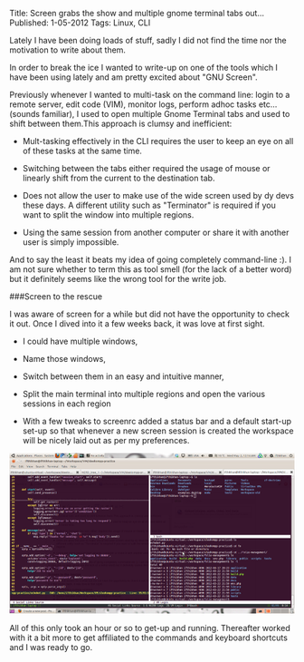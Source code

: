 Title: Screen grabs the show and multiple gnome terminal tabs out...
Published: 1-05-2012
Tags: Linux, CLI

Lately I have been  doing loads of stuff, sadly I did not find the time nor the
motivation to write about them.

In order to break the ice I wanted to write-up on one of the tools which I have
been using lately and am pretty excited about "GNU Screen".

<more/>

Previously whenever I wanted to multi-task on the command line: login to a
remote server, edit code (VIM), monitor logs, perform adhoc tasks etc... (sounds
familiar), I used to open multiple Gnome Terminal tabs and used to shift
between them.This approach is clumsy and inefficient:

- Mult-tasking effectively in the CLI requires the user to keep an eye on all of
these tasks at the same time.

- Switching between the tabs either required the usage of mouse or linearly shift
from the current to the destination tab.

- Does not allow the user to make use of the wide screen used by dy devs these
days. A different utility such as "Terminator" is required if you want to split
the window into multiple regions.

- Using the same session from another computer or share it with another user is
  simply impossible.

And to say the least it beats my idea of going completely command-line :). I am
not sure whether to term this as tool smell (for the lack of a better word) but
it definitely seems like the wrong tool for the write job.

###Screen to the rescue

I was aware of screen for a while but did not have the opportunity to check it
out. Once I dived into it a few weeks back, it was love at first sight.

- I could have multiple windows,

- Name those windows,

- Switch between them in an easy and intuitive manner,

- Split the main terminal into multiple regions and open the various sessions
in each region

- With a few tweaks to screenrc added a status bar and a default start-up
set-up so that whenever a new screen session is created the workspace will be
nicely laid out as per my preferences.

![Screen](/static/627b8-screenshot-2-scaled1000.png)

All of this only took an hour or so to get-up and running. Thereafter worked
with it a bit more to get affiliated to the commands and keyboard shortcuts and
I was ready to go.
